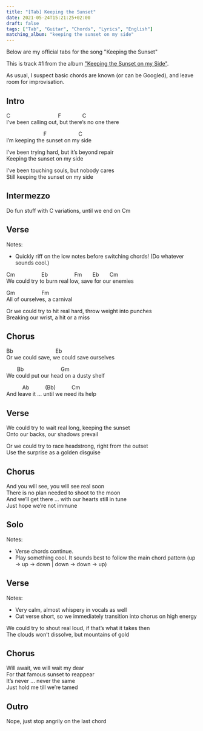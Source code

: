 ```yaml
---
title: "[Tab] Keeping the Sunset"
date: 2021-05-24T15:21:25+02:00
draft: false
tags: ["Tab", "Guitar", "Chords", "Lyrics", "English"]
matching_album: "keeping the sunset on my side"
---
```


Below are my official tabs for the song "Keeping the Sunset"

This is track #1 from the album ["Keeping the Sunset on my Side"](/albums/keeping-the-sunset-on-my-side/).

As usual, I suspect basic chords are known (or can be Googled), and leave room for improvisation.

## Intro
C&emsp;&emsp;&emsp;&emsp;&emsp;&emsp;&emsp;&emsp;&emsp;F&emsp;&emsp;&emsp;&emsp;C  
I’ve been calling out, but there’s no one there

&emsp;&emsp;&emsp;&emsp;&emsp;&emsp;&emsp;F&emsp;&emsp;&emsp;&emsp;&emsp;&emsp;C  
I’m keeping the sunset on my side

I’ve been trying hard, but it’s beyond repair  
Keeping the sunset on my side

I’ve been touching souls, but nobody cares  
Still keeping the sunset on my side

## Intermezzo
Do fun stuff with C variations, until we end on Cm

## Verse
Notes:
* Quickly riff on the low notes before switching chords! (Do whatever sounds cool.)

Cm&emsp;&emsp;&emsp;&emsp;&emsp;Eb&emsp;&emsp;&emsp;&emsp;&emsp;Fm&emsp;&emsp;Eb&emsp;&emsp;Cm  
We could try to burn real low, save for our enemies

Gm&emsp;&emsp;&emsp;&emsp;&emsp;Fm  
All of ourselves, a carnival

Or we could try to hit real hard, throw weight into punches  
Breaking our wrist, a hit or a miss

## Chorus
Bb&emsp;&emsp;&emsp;&emsp;&emsp;&emsp;&emsp;&emsp;Eb  
Or we could save, we could save ourselves

&emsp;&emsp;Bb&emsp;&emsp;&emsp;&emsp;&emsp;&emsp;&emsp;Gm  
We could put our head on a dusty shelf 

&emsp;&emsp;&emsp;Ab&emsp;&emsp;&emsp;(Bb)&emsp;&emsp;&emsp;Cm  
And leave it … until we need its help

## Verse
We could try to wait real long, keeping the sunset  
Onto our backs, our shadows prevail

Or we could try to race headstrong, right from the outset  
Use the surprise as a golden disguise

## Chorus
And you will see, you will see real soon  
There is no plan needed to shoot to the moon  
And we’ll get there ... with our hearts still in tune  
Just hope we’re not immune  

## Solo
Notes:
* Verse chords continue.
* Play something cool. It sounds best to follow the main chord pattern (up -> up -> down | down -> down -> up)

## Verse
Notes:
* Very calm, almost whispery in vocals as well
* Cut verse short, so we immediately transition into chorus on high energy

We could try to shout real loud, if that’s what it takes then  
The clouds won’t dissolve, but mountains of gold

## Chorus
Will await, we will wait my dear  
For that famous sunset to reappear  
It’s never ... never the same  
Just hold me till we’re tamed  

## Outro
Nope, just stop angrily on the last chord


